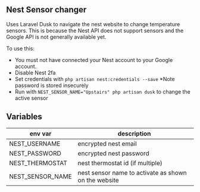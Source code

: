 ## Nest Sensor changer

Uses Laravel Dusk to navigate the nest website to change temperature sensors.
This is because the Nest API does not support sensors and the Google API is not generally available yet.

To use this:
 * You must not have connected your Nest account to your Google account.
 * Disable Nest 2fa
 * Set credentials with `php artisan nest:credentials --save` *Note password is stored insecurely
 * Run with `NEST_SENSOR_NAME="Upstairs" php artisan dusk` to change the active sensor

## Variables
| env var | description |
|---------|-------------|
| NEST_USERNAME | encrypted nest email |
| NEST_PASSWORD | encrypted nest password |
| NEST_THERMOSTAT | nest thermostat id (if multiple) |
| NEST_SENSOR_NAME | nest sensor name to activate as shown on the website |
